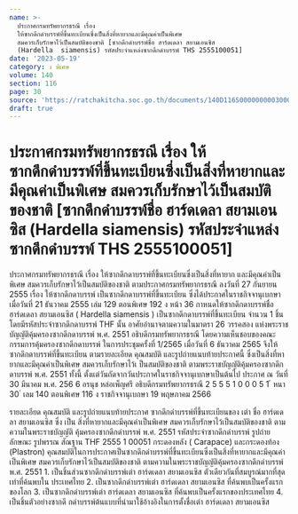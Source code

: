 ```yaml
---
name: >-
  ประกาศกรมทรัพยากรธรณี เรื่อง
  ให้ซากดึกดำบรรพ์ที่ขึ้นทะเบียนซึ่งเป็นสิ่งที่หายากและมีคุณค่าเป็นพิเศษ
  สมควรเก็บรักษาไว้เป็นสมบัติของชาติ [ซากดึกดำบรรพ์ชื่อ ฮาร์ดเดลา สยามเอนซิส
  (Hardella  siamensis) รหัสประจำแหล่งซากดึกดำบรรพ์ THS 2555100051]
date: '2023-05-19'
category: ง พิเศษ
volume: 140
section: 116
page: 30
source: 'https://ratchakitcha.soc.go.th/documents/140D116S0000000003000.pdf'
draft: true
---
```


# ประกาศกรมทรัพยากรธรณี เรื่อง ให้ซากดึกดำบรรพ์ที่ขึ้นทะเบียนซึ่งเป็นสิ่งที่หายากและมีคุณค่าเป็นพิเศษ สมควรเก็บรักษาไว้เป็นสมบัติของชาติ [ซากดึกดำบรรพ์ชื่อ ฮาร์ดเดลา สยามเอนซิส (Hardella  siamensis) รหัสประจำแหล่งซากดึกดำบรรพ์ THS 2555100051]

ประกาศกรมทรัพยากรธรณี เรื่อง ให้ซากดึกดาบรรพ์ที่ขึ้นทะเบียนซึ่งเป็นสิ่งที่หายาก และมีคุณค่าเป็นพิเศษ สมควรเก็บรักษาไว้เป็นสมบัติของชาติ ตามประกาศกรมทรัพยากรธรณี ลงวันที่ 27 กันยายน 2555 เรื่อง ให้ซากดึกดาบรรพ์ เป็นซากดึกดาบรรพ์ที่ขึ้นทะเบียน ซึ่งได้ประกาศในราชกิจจานุเบกษา เมื่อวันที่ 21 ธันวาคม 2555 เล่ม 129 ตอนพิเศษ 192 ง หน้า 36 กาหนดให้ซากดึกดาบรรพ์ชื่อ ฮาร์ดเดลา สยามเอนซิส ( Hardella siamensis ) เป็นซากดึกดาบรรพ์ที่ขึ้นทะเบียน จำนวน 1 ชิ้น โดยมีรหัสประจำซากดึกดาบรรพ์ THF นั้น อาศัยอำนาจตามความในมาตรา 26 วรรคสอง แห่งพระราชบัญญัติคุ้มครองซากดึกดาบรรพ์ พ.ศ. 2551 อธิบดีกรมทรัพยากรธรณี โดยความเห็นชอบของคณะกรรมการคุ้มครองซากดึกดาบรรพ์ ในการประชุมครั้งที่ 1/2565 เมื่อวันที่ 6 ธันวาคม 2565 จึงให้ซากดึกดาบรรพ์ที่ขึ้นทะเบียน ตามรายละเอียด คุณสมบัติ และรูปถ่ายแนบท้ายประกาศนี้ ซึ่งเป็นสิ่งที่หายากและมีคุณค่าเป็นพิเศษ สมควรเก็บรักษาไว้เ ป็นสมบัติของชาติ ตามพระราชบัญญัติคุ้มครองซากดึกดาบรรพ์ พ.ศ. 2551 ทั้งนี้ ตั้งแต่วันถัดจากวันประกาศในราชกิจจานุเบกษาเป็นต้นไป ประกาศ ณ วันที่ 30 มีนาคม พ.ศ. 256 6 อรนุช หล่อเพ็ญศรี อธิบดีกรมทรัพยากรธรณี 2 5 5 5 1 0 0 0 5 1 ้ หนา 30 ่ เลม 140 ตอนพิเศษ 116 ง ราชกิจจานุเบกษา 19 พฤษภาคม 2566

รายละเอียด คุณสมบัติ และรูปถ่ายแนบท้ายประกาศ ซากดึกดําบรรพ์ที่ขึ้นทะเบียนของ เต่า ชื่อ ฮาร์ดเดลา สยามเอนซิส ซึ่ง เป็น สิ่งที่หายากและมีคุณค่าเป็นพิเศษ สมควรเก็บรักษาไว้เป็นสมบัติของชาติ ตามความในพระราชบัญญัติ คุ้มครองซากดึกดําบรรพ์ พ.ศ. 2551 รหัสประจําซากดึกดําบรรพ์ รูปถ่าย ลักษณะ รูปพรรณ สัณฐาน THF 2555 1 00051 กระดองหลัง ( Carapace) และกระดองท้อง (Plastron) คุณสมบัติในการประกาศเป็นซากดึกดําบรรพ์ที่ขึ้นทะเบียนซึ่งเป็นสิ่งที่หายากและมีคุณค่าเป็นพิเศษ สมควรเก็บรักษาไว้เป็นสมบัติของชาติ ตามความในพระราชบัญญัติคุ้มครองซากดึกดําบรรพ์ พ.ศ. 2551 1. เป็นชิ้นส่วนซากดึกดําบรรพ์เต่า ฮาร์ดเดลา สยามเอนซิส ตัวเดียวกันที่สมบูรณ์มากที่สุดเท่าที่ค้นพบใน ประเทศไทย 2. เป็นซากดึกดําบรรพ์เต่า ฮาร์ดเดลา สยามเอนซิส ที่ค้นพบเป็นครั้งแรกของโลก 3. เป็นซากดึกดําบรรพ์เต่า ฮาร์ดเดลา สยามเอนซิส ที่ค้นพบเป็นครั้งแรกของประเทศไทย 4. เป็นชิ้นตัวอย่างซากดึ กดําบรรพ์ต้นแบบที่นํามาใช้อ้างอิงในการตั้งชื่อเต่า ฮาร์ดเดลา สยามเอนซิส
